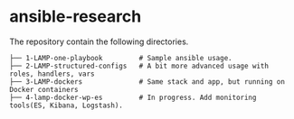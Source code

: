 # ansible-research

The repository contain the following directories.  

    ├── 1-LAMP-one-playbook         # Sample ansible usage.
    ├── 2-LAMP-structured-configs   # A bit more advanced usage with roles, handlers, vars
    ├── 3-LAMP-dockers              # Same stack and app, but running on Docker containers
    ├── 4-lamp-docker-wp-es         # In progress. Add monitoring tools(ES, Kibana, Logstash).


